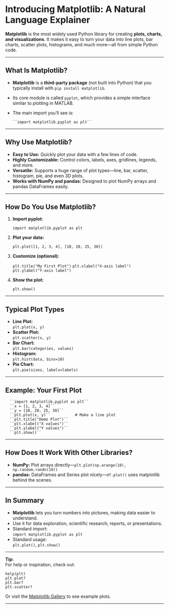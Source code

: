 # Introducing Matplotlib: A Natural Language Explainer

**Matplotlib** is the most widely used Python library for creating **plots, charts, and visualizations**. It makes it easy to turn your data into line plots, bar charts, scatter plots, histograms, and much more—all from simple Python code.

---

## What Is Matplotlib?

- **Matplotlib** is a **third-party package** (not built into Python) that you typically install with ``pip install matplotlib``.
- Its core module is called ``pyplot``, which provides a simple interface similar to plotting in MATLAB.
- The main import you’ll see is:

      ``import matplotlib.pyplot as plt``

---

## Why Use Matplotlib?

- **Easy to Use:** Quickly plot your data with a few lines of code.
- **Highly Customizable:** Control colors, labels, axes, gridlines, legends, and more.
- **Versatile:** Supports a huge range of plot types—line, bar, scatter, histogram, pie, and even 3D plots.
- **Works with NumPy and pandas:** Designed to plot NumPy arrays and pandas DataFrames easily.

---

## How Do You Use Matplotlib?

1. **Import pyplot:**

      ``import matplotlib.pyplot as plt``

2. **Plot your data:**

      ``plt.plot([1, 2, 3, 4], [10, 20, 25, 30])``

3. **Customize (optional):**

      ``plt.title("My First Plot")``
      ``plt.xlabel("X-axis label")``
      ``plt.ylabel("Y-axis label")``

4. **Show the plot:**

      ``plt.show()``

---

## Typical Plot Types

- **Line Plot:**  
      ``plt.plot(x, y)``
- **Scatter Plot:**  
      ``plt.scatter(x, y)``
- **Bar Chart:**  
      ``plt.bar(categories, values)``
- **Histogram:**  
      ``plt.hist(data, bins=10)``
- **Pie Chart:**  
      ``plt.pie(sizes, labels=labels)``

---

## Example: Your First Plot

      ``import matplotlib.pyplot as plt``
      ``x = [1, 2, 3, 4]``
      ``y = [10, 20, 25, 30]``
      ``plt.plot(x, y)``           # Make a line plot
      ``plt.title("Demo Plot")``
      ``plt.xlabel("X values")``
      ``plt.ylabel("Y values")``
      ``plt.show()``

---

## How Does It Work With Other Libraries?

- **NumPy:** Plot arrays directly—``plt.plot(np.arange(10), np.random.randn(10))``
- **pandas:** DataFrames and Series plot nicely—``df.plot()`` uses matplotlib behind the scenes.

---

## In Summary

- **Matplotlib** lets you turn numbers into pictures, making data easier to understand.
- Use it for data exploration, scientific research, reports, or presentations.
- Standard import:  
      ``import matplotlib.pyplot as plt``
- Standard usage:  
      ``plt.plot()``, ``plt.show()``

---

**Tip:**  
For help or inspiration, check out:

    help(plt)
    plt.plot?
    plt.bar?
    plt.scatter?

Or visit the [Matplotlib Gallery](https://matplotlib.org/stable/gallery/index.html) to see example plots.

---
